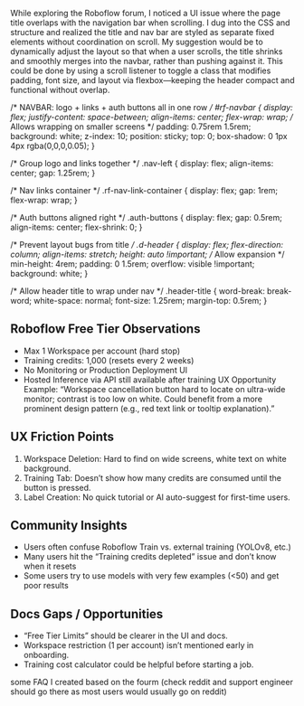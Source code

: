 
While exploring the Roboflow forum, I noticed a UI issue where the page title overlaps with the navigation bar when scrolling. I dug into the CSS and structure and realized the title and nav bar are styled as separate fixed elements without coordination on scroll. My suggestion would be to dynamically adjust the layout so that when a user scrolls, the title shrinks and smoothly merges into the navbar, rather than pushing against it. This could be done by using a scroll listener to toggle a class that modifies padding, font size, and layout via flexbox—keeping the header compact and functional without overlap.

/* NAVBAR: logo + links + auth buttons all in one row */
#rf-navbar {
  display: flex;
  justify-content: space-between;
  align-items: center;
  flex-wrap: wrap;                /* Allows wrapping on smaller screens */
  padding: 0.75rem 1.5rem;
  background: white;
  z-index: 10;
  position: sticky;
  top: 0;
  box-shadow: 0 1px 4px rgba(0,0,0,0.05);
}

/* Group logo and links together */
.nav-left {
  display: flex;
  align-items: center;
  gap: 1.25rem;
}

/* Nav links container */
.rf-nav-link-container {
  display: flex;
  gap: 1rem;
  flex-wrap: wrap;
}

/* Auth buttons aligned right */
.auth-buttons {
  display: flex;
  gap: 0.5rem;
  align-items: center;
  flex-shrink: 0;
}

/* Prevent layout bugs from title */
.d-header {
  display: flex;
  flex-direction: column;
  align-items: stretch;
  height: auto !important;       /* Allow expansion */
  min-height: 4rem;
  padding: 0 1.5rem;
  overflow: visible !important;
  background: white;
}

/* Allow header title to wrap under nav */
.header-title {
  word-break: break-word;
  white-space: normal;
  font-size: 1.25rem;
  margin-top: 0.5rem;
}



## Roboflow Free Tier Observations
- Max 1 Workspace per account (hard stop)
- Training credits: 1,000 (resets every 2 weeks)
- No Monitoring or Production Deployment UI
- Hosted Inference via API still available after training
 UX Opportunity Example:
 “Workspace cancellation button hard to locate on ultra-wide monitor; contrast is too low on white. Could benefit from a more prominent design pattern (e.g., red text link or tooltip explanation).”

## UX Friction Points
1. Workspace Deletion: Hard to find on wide screens, white text on white background.
2. Training Tab: Doesn’t show how many credits are consumed until the button is pressed.
3. Label Creation: No quick tutorial or AI auto-suggest for first-time users.


## Community Insights
- Users often confuse Roboflow Train vs. external training (YOLOv8, etc.)
- Many users hit the “Training credits depleted” issue and don’t know when it resets
- Some users try to use models with very few examples (<50) and get poor results


## Docs Gaps / Opportunities
- “Free Tier Limits” should be clearer in the UI and docs.
- Workspace restriction (1 per account) isn’t mentioned early in onboarding.
- Training cost calculator could be helpful before starting a job.





some FAQ I created based on the fourm
(check reddit and support engineer should go there as most users would usually go on reddit)

